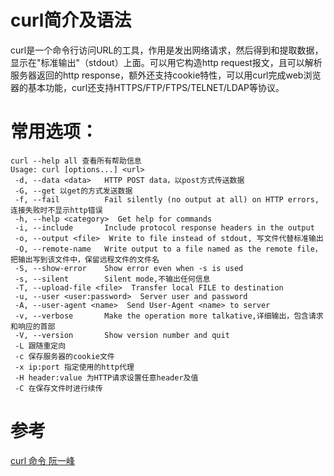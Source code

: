 # curl简介及语法

curl是一个命令行访问URL的工具，作用是发出网络请求，然后得到和提取数据，显示在"标准输出"（stdout）上面。可以用它构造http request报文，且可以解析服务器返回的http response，额外还支持cookie特性，可以用curl完成web浏览器的基本功能，curl还支持HTTPS/FTP/FTPS/TELNET/LDAP等协议。

# 常用选项：

```
curl --help all 查看所有帮助信息
Usage: curl [options...] <url>
 -d, --data <data>   HTTP POST data，以post方式传送数据
 -G, --get 以get的方式发送数据
 -f, --fail          Fail silently (no output at all) on HTTP errors,连接失败时不显示http错误
 -h, --help <category>  Get help for commands
 -i, --include       Include protocol response headers in the output
 -o, --output <file>  Write to file instead of stdout, 写文件代替标准输出
 -O, --remote-name   Write output to a file named as the remote file，把输出写到该文件中，保留远程文件的文件名
 -S, --show-error    Show error even when -s is used
 -s, --silent        Silent mode,不输出任何信息
 -T, --upload-file <file>  Transfer local FILE to destination
 -u, --user <user:password>  Server user and password
 -A, --user-agent <name>  Send User-Agent <name> to server
 -v, --verbose       Make the operation more talkative,详细输出，包含请求和响应的首部
 -V, --version       Show version number and quit
 -L 跟随重定向
 -c 保存服务器的cookie文件
 -x ip:port 指定使用的http代理
 -H header:value 为HTTP请求设置任意header及值
 -C 在保存文件时进行续传
```


# 参考
[curl 命令 阮一峰](https://www.ruanyifeng.com/blog/2019/09/curl-reference.html)